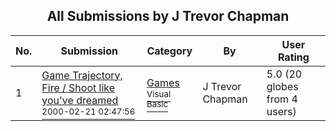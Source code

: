 ﻿<div align="center">

## All Submissions by J Trevor Chapman

</div>

No.  | Submission | Category | By   | User Rating
---- | ---------- | -------- | ---- | -----------
1 | [Game Trajectory, Fire / Shoot like you've dreamed<br /><sup>2000-02-21 02:47:56</sup>](https://github.com/Planet-Source-Code/j-trevor-chapman-game-trajectory-fire-shoot-like-you-ve-dreamed__1-6181) | [Games<br /><sup>Visual Basic</sup>](../ByCategory/games__1-38.md) | J Trevor Chapman | 5.0 (20 globes from 4 users)
